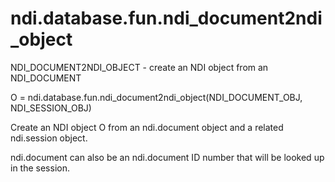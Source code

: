 # ndi.database.fun.ndi_document2ndi_object

  NDI_DOCUMENT2NDI_OBJECT - create an NDI object from an NDI_DOCUMENT
 
  O = ndi.database.fun.ndi_document2ndi_object(NDI_DOCUMENT_OBJ, NDI_SESSION_OBJ)
 
  Create an NDI object O from an ndi.document object and a related
  ndi.session object.
 
  ndi.document can also be an ndi.document ID number that will be looked up
  in the session.
